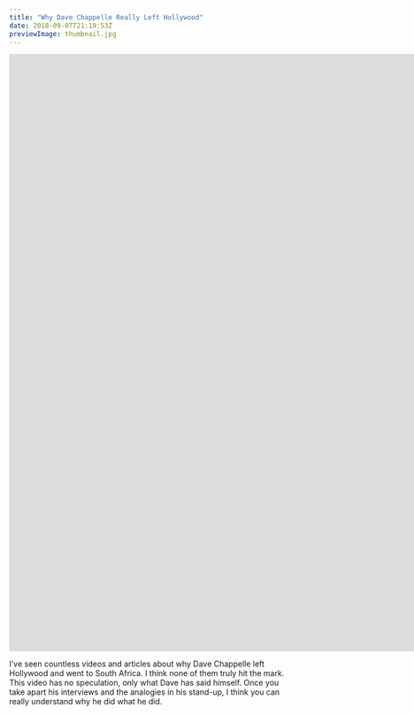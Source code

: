 ```yaml
---
title: "Why Dave Chappelle Really Left Hollywood"
date: 2018-09-07T21:19:53Z
previewImage: thumbnail.jpg
---
```


<iframe width="1920" height="1080" src="https://www.youtube.com/embed/l9qXqCaCRu4" frameborder="0" allow="accelerometer; autoplay; clipboard-write; encrypted-media; gyroscope; picture-in-picture" allowfullscreen></iframe>

I’ve seen countless videos and articles about why Dave Chappelle left Hollywood and went to South Africa. I think none of them truly hit the mark. This video has no speculation, only what Dave has said himself. Once you take apart his interviews and the analogies in his stand-up, I think you can really understand why he did what he did.
